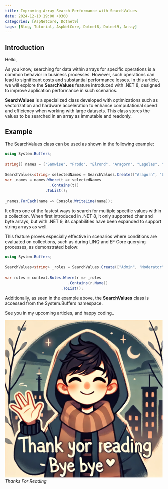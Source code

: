 ```yaml
---
title: Improving Array Search Performance with SearchValues
date: 2024-12-10 19:00 +0300
categories: [AspNetCore, Dotnet9]
tags: [Blog, Tutorial, AspNetCore, Dotnet8, Dotnet9, Array]
---
```

## Introduction
Hello,

As you know, searching for data within arrays for specific operations is a common behavior in business processes. However, such operations can lead to significant costs and substantial performance losses. In this article, we will explore the **SearchValues** feature introduced with .NET 8, designed to improve application performance in such scenarios.

**SearchValues** is a specialized class developed with optimizations such as vectorization and hardware acceleration to enhance computational speed and efficiency when working with large datasets. This class stores the values to be searched in an array as immutable and readonly.

## Example
The SearchValues class can be used as shown in the following example:
```csharp
using System.Buffers;
 
string[] names = ["Samwise", "Frodo", "Elrond", "Aragorn", "Legolas", "Gimli", "Galadriel", "Arwen"];
 
SearchValues<string> selectedNames = SearchValues.Create(["Aragorn", "Legolas"], StringComparison.OrdinalIgnoreCase);
var _names = names.Where(t => selectedNames
                    .Contains(t))
                  .ToList();
 
_names.ForEach(name => Console.WriteLine(name));
```

It offers one of the fastest ways to search for multiple specific values within a collection. When first introduced in .NET 8, it only supported char and byte arrays, but with .NET 9, its capabilities have been expanded to support string arrays as well.

This feature proves especially effective in scenarios where conditions are evaluated on collections, such as during LINQ and EF Core querying processes, as demonstrated below:
```csharp
using System.Buffers;
 
SearchValues<string> _roles = SearchValues.Create(["Admin", "Moderator"], StringComparison.OrdinalIgnoreCase);
 
var roles = context.Roles.Where(r => _roles
                            .Contains(r.Name))
                         .ToList();
```
Additionally, as seen in the example above, the **SearchValues** class is accessed from the System.Buffers namespace.

See you in my upcoming articles, and happy coding..

![Desktop View](/assets/img/posts/thanks-for-reading.webp)
_Thanks For Reading_